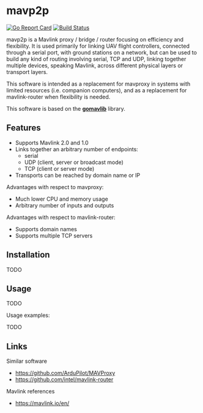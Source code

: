 
# mavp2p

[![Go Report Card](https://goreportcard.com/badge/github.com/gswly/mavp2p)](https://goreportcard.com/report/github.com/gswly/mavp2p)
[![Build Status](https://travis-ci.org/gswly/mavp2p.svg?branch=master)](https://travis-ci.org/gswly/mavp2p)

mavp2p is a Mavlink proxy / bridge / router focusing on efficiency and flexibility. It is used primarily for linking UAV flight controllers, connected through a serial port, with ground stations on a network, but can be used to build any kind of routing involving serial, TCP and UDP, linking together multiple devices, speaking Mavlink, across different physical layers or transport layers.

This software is intended as a replacement for mavproxy in systems with limited resources (i.e. companion computers), and as a replacement for mavlink-router when flexibility is needed.

This software is based on the [**gomavlib**](https://github.com/gswly/gomavlib) library.

## Features

* Supports Mavlink 2.0 and 1.0
* Links together an arbitrary number of endpoints:
  * serial
  * UDP (client, server or broadcast mode)
  * TCP (client or server mode)
* Transports can be reached by domain name or IP

Advantages with respect to mavproxy:
* Much lower CPU and memory usage
* Arbitrary number of inputs and outputs

Advantages with respect to mavlink-router:
* Supports domain names
* Supports multiple TCP servers

## Installation

TODO

## Usage

TODO

Usage examples:

TODO

## Links

Similar software
* https://github.com/ArduPilot/MAVProxy
* https://github.com/intel/mavlink-router

Mavlink references
* https://mavlink.io/en/
